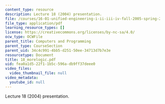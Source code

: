 ```yaml
---
content_type: resource
description: Lecture 18 (2004) presentation.
file: /courses/16-01-unified-engineering-i-ii-iii-iv-fall-2005-spring-2006/fea0a1d522f11b5c596adb9ff37deee0_18_morelogic.pdf
file_type: application/pdf
learning_resource_types: []
license: https://creativecommons.org/licenses/by-nc-sa/4.0/
ocw_type: OCWFile
parent_title: Computers and Programming
parent_type: CourseSection
parent_uid: 34c4c991-4bb5-d251-50ee-34713d7b7e3e
resourcetype: Document
title: 18_morelogic.pdf
uid: fea0a1d5-22f1-1b5c-596a-db9ff37deee0
video_files:
  video_thumbnail_file: null
video_metadata:
  youtube_id: null
---
```

Lecture 18 (2004) presentation.